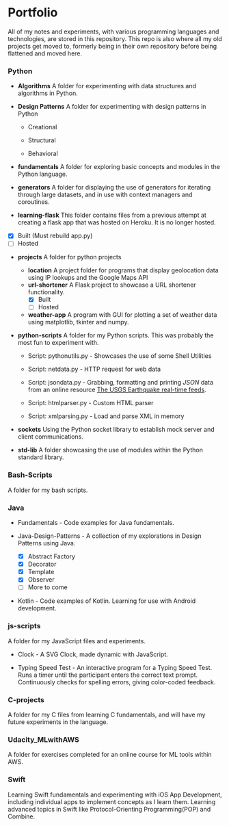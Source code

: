 # Portfolio
All of my notes and experiments, with various programming languages and technologies, are stored in this repository. This repo is also where all my old projects get moved to, formerly being in their own repository before being flattened and moved here.

### Python

* __Algorithms__
A folder for experimenting with data structures and algorithms in Python.

* __Design Patterns__
A folder for experimenting with design patterns in Python
  * Creational

  * Structural

  * Behavioral

* __fundamentals__
A folder for exploring basic concepts and modules in the Python language. 

* __generators__
A folder for displaying the use of generators for iterating through large datasets, and in use with context managers and coroutines.

* __learning-flask__
This folder contains files from a previous attempt at creating a flask app that was hosted on Heroku. It is no longer hosted.

- [X] Built (Must rebuild app.py)
- [ ] Hosted

* __projects__
A folder for python projects
  * __location__
  A project folder for programs that display geolocation data using IP lookups and the Google Maps API
  * __url-shortener__
  A Flask project to showcase a URL shortener functionality.
    - [X] Built
    - [ ] Hosted
  * __weather-app__
  A program with GUI for plotting a set of weather data using matplotlib, tkinter and numpy.

* __python-scripts__
A folder for my Python scripts. This was probably the most fun to experiment with.
  * Script: pythonutils.py - Showcases the use of some Shell Utilities

  * Script: netdata.py - HTTP request for web data

  * Script: jsondata.py - Grabbing, formatting and printing *JSON* data from an online resource [The USGS Earthquake real-time feeds](https://earthquake.usgs.gov/earthquakes/feed/v1.0/geojson.php).

  * Script: htmlparser.py - Custom HTML parser

  * Script: xmlparsing.py - Load and parse XML in memory

* __sockets__
Using the Python socket library to establish mock server and client communications.

* __std-lib__
A folder showcasing the use of modules within the Python standard library.


### Bash-Scripts
A folder for my bash scripts.

### Java

* Fundamentals - Code examples for Java fundamentals.

* Java-Design-Patterns - A collection of my explorations in Design Patterns using Java.

	- [X] Abstract Factory
	- [X] Decorator
	- [X] Template
	- [X] Observer
	- [ ] More to come

* Kotlin - Code examples of Kotlin. Learning for use with Android development.

### js-scripts
A folder for my JavaScript files and experiments.

* Clock - A SVG Clock, made dynamic with JavaScript.

* Typing Speed Test - An interactive program for a Typing Speed Test. Runs a timer until the participant enters the correct text prompt. Continuously checks for spelling errors, giving color-coded feedback.

### C-projects 
A folder for my C files from learning C fundamentals, and will have my future experiments in the language.

### Udacity_MLwithAWS
A folder for exercises completed for an online course for ML tools within AWS.

### Swift
Learning Swift fundamentals and experimenting with iOS App Development, including individual apps to implement concepts as I learn them. Learning advanced topics in Swift like Protocol-Orienting Programming(POP) and Combine.
